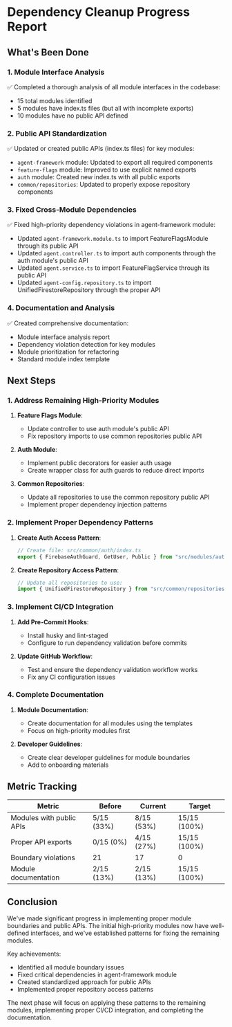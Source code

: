 # Dependency Cleanup Progress Report

## What's Been Done

### 1. Module Interface Analysis

✅ Completed a thorough analysis of all module interfaces in the codebase:

- 15 total modules identified
- 5 modules have index.ts files (but all with incomplete exports)
- 10 modules have no public API defined

### 2. Public API Standardization

✅ Updated or created public APIs (index.ts files) for key modules:

- `agent-framework` module: Updated to export all required components
- `feature-flags` module: Improved to use explicit named exports
- `auth` module: Created new index.ts with all public exports
- `common/repositories`: Updated to properly expose repository components

### 3. Fixed Cross-Module Dependencies

✅ Fixed high-priority dependency violations in agent-framework module:

- Updated `agent-framework.module.ts` to import FeatureFlagsModule through its public API
- Updated `agent.controller.ts` to import auth components through the auth module's public API
- Updated `agent.service.ts` to import FeatureFlagService through its public API
- Updated `agent-config.repository.ts` to import UnifiedFirestoreRepository through the proper API

### 4. Documentation and Analysis

✅ Created comprehensive documentation:

- Module interface analysis report
- Dependency violation detection for key modules
- Module prioritization for refactoring
- Standard module index template

## Next Steps

### 1. Address Remaining High-Priority Modules

1. **Feature Flags Module**:

   - Update controller to use auth module's public API
   - Fix repository imports to use common repositories public API

2. **Auth Module**:

   - Implement public decorators for easier auth usage
   - Create wrapper class for auth guards to reduce direct imports

3. **Common Repositories**:
   - Update all repositories to use the common repository public API
   - Implement proper dependency injection patterns

### 2. Implement Proper Dependency Patterns

1. **Create Auth Access Pattern**:

   ```typescript
   // Create file: src/common/auth/index.ts
   export { FirebaseAuthGuard, GetUser, Public } from "src/modules/auth";
   ```

2. **Create Repository Access Pattern**:
   ```typescript
   // Update all repositories to use:
   import { UnifiedFirestoreRepository } from "src/common/repositories";
   ```

### 3. Implement CI/CD Integration

1. **Add Pre-Commit Hooks**:

   - Install husky and lint-staged
   - Configure to run dependency validation before commits

2. **Update GitHub Workflow**:
   - Test and ensure the dependency validation workflow works
   - Fix any CI configuration issues

### 4. Complete Documentation

1. **Module Documentation**:

   - Create documentation for all modules using the templates
   - Focus on high-priority modules first

2. **Developer Guidelines**:
   - Create clear developer guidelines for module boundaries
   - Add to onboarding materials

## Metric Tracking

| Metric                   | Before     | Current    | Target       |
| ------------------------ | ---------- | ---------- | ------------ |
| Modules with public APIs | 5/15 (33%) | 8/15 (53%) | 15/15 (100%) |
| Proper API exports       | 0/15 (0%)  | 4/15 (27%) | 15/15 (100%) |
| Boundary violations      | 21         | 17         | 0            |
| Module documentation     | 2/15 (13%) | 2/15 (13%) | 15/15 (100%) |

## Conclusion

We've made significant progress in implementing proper module boundaries and public APIs. The initial high-priority modules now have well-defined interfaces, and we've established patterns for fixing the remaining modules.

Key achievements:

- Identified all module boundary issues
- Fixed critical dependencies in agent-framework module
- Created standardized approach for public APIs
- Implemented proper repository access patterns

The next phase will focus on applying these patterns to the remaining modules, implementing proper CI/CD integration, and completing the documentation.
